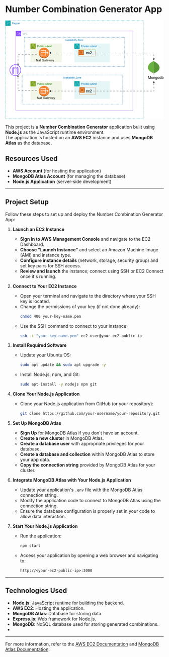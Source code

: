
# Number Combination Generator App

![Diagram Alt Text](Nomcombo.png.png)

This project is a **Number Combination Generator** application built using **Node.js** as the JavaScript runtime environment.  
The application is hosted on an **AWS EC2** instance and uses **MongoDB Atlas** as the database.

## Resources Used

- **AWS Account** (for hosting the application)
- **MongoDB Atlas Account** (for managing the database)
- **Node.js Application** (server-side development)
---
## Project Setup

Follow these steps to set up and deploy the Number Combination Generator App:

1. **Launch an EC2 Instance**  
   - **Sign in to AWS Management Console** and navigate to the EC2 Dashboard.  
   - **Choose "Launch Instance"** and select an Amazon Machine Image (AMI) and instance type.  
   - **Configure instance details** (network, storage, security group) and set key pairs for SSH access.  
   - **Review and launch** the instance; connect using SSH or EC2 Connect once it's running.

2. **Connect to Your EC2 Instance**  
   - Open your terminal and navigate to the directory where your SSH key is located.  
   - Change the permissions of your key (if not done already):  
     ```bash
     chmod 400 your-key-name.pem
     ```  
   - Use the SSH command to connect to your instance:  
     ```bash
     ssh -i "your-key-name.pem" ec2-user@your-ec2-public-ip
     ```

3. **Install Required Software**  
   - Update your Ubuntu OS:  
     ```bash
     sudo apt update && sudo apt upgrade -y
     ```  
   - Install Node.js, npm, and Git:  
     ```bash
     sudo apt install -y nodejs npm git
     ```

4. **Clone Your Node.js Application**  
   - Clone your Node.js application from GitHub (or your repository):  
     ```bash
     git clone https://github.com/your-username/your-repository.git
     ```

5. **Set Up MongoDB Atlas**  
   - **Sign Up** for MongoDB Atlas if you don't have an account.  
   - **Create a new cluster** in MongoDB Atlas.  
   - **Create a database user** with appropriate privileges for your database.  
   - **Create a database and collection** within MongoDB Atlas to store your app data.  
   - **Copy the connection string** provided by MongoDB Atlas for your cluster.

6. **Integrate MongoDB Atlas with Your Node.js Application**  
   - Update your application's `.env` file with the MongoDB Atlas connection string.  
   - Modify the application code to connect to MongoDB Atlas using the connection string.  
   - Ensure the database configuration is properly set in your code to allow data interaction.

7. **Start Your Node.js Application**  
   - Run the application:  
     ```bash
     npm start
     ```  
   - Access your application by opening a web browser and navigating to:  
     ```
     http://<your-ec2-public-ip>:3000
     ```
---

## Technologies Used
- **Node.js**: JavaScript runtime for building the backend.
- **AWS EC2**: Hosting the application.
- **MongoDB Atlas**: Database for storing data.
- **Express.js**: Web framework for Node.js.
- **MongoDB**: NoSQL database used for storing generated combinations.
- 
---
For more information, refer to the [AWS EC2 Documentation](https://docs.aws.amazon.com/ec2/index.html) and [MongoDB Atlas Documentation](https://www.mongodb.com/docs/atlas/).
